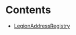 

# Contents
- [LegionAddressRegistry](LegionAddressRegistry.sol/contract.LegionAddressRegistry.md)

